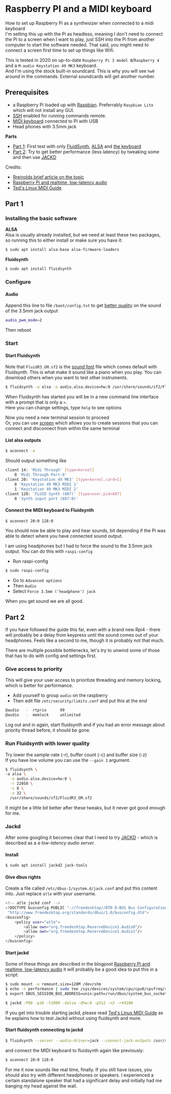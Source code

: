 # Raspberry PI and a MIDI keyboard

How to set up Raspberry Pi as a synthesizer when connected to a midi keyboard  
I'm setting this up with the Pi as headless, meaning I don't need to connect the Pi to a screen when I want to play, just SSH into the Pi from another computer to start the software needed. That said, you might need to connect a screen first time to set up things like Wifi.

This is tested in 2020 on up-to-date `Raspberry Pi 3 model B`/`Raspberry 4` and a `M-audio Keystation 49 MK3` keyboard.  
And I'm using the stock built-in soundcard. This is why you will see `hw0` around in the commands. External soundcards will get another number.

## Prerequisites

-   a Raspberry Pi loaded up with [Raspbian](https://www.raspberrypi.org/downloads/raspbian/). Preferrably `Raspbian Lite` which will not install any GUI.
-   [SSH](https://www.raspberrypi.org/documentation/remote-access/ssh/) enabled for running commands remote.
-   [MIDI keyboard](https://en.wikipedia.org/wiki/MIDI_keyboard) connected to PI with USB
-   Head phones with 3.5mm jack

**Parts**

-   <a href="#part1">Part 1</a>: First test with only [FluidSynth](https://github.com/FluidSynth/fluidsynth), [ALSA](https://alsa-project.org/wiki/Main_Page) and [the keyboard](https://www.m-audio.com/keystation-49-mk3)
-   <a href="#part2">Part 2</a>: Try to get better performance (less latency) by tweaking some and then use [JACKD](https://jackaudio.org/)

Credits:

-   [Rreinolds brief article on the topic](https://medium.com/@rreinold/how-to-use-a-raspberry-pi-3-to-turn-midi-piano-to-into-stand-alone-powered-piano-4aeb79e309ce)
-   [Raspberry Pi and realtime, low-latency audio](https://wiki.linuxaudio.org/wiki/raspberrypi)
-   [Ted's Linux MIDI Guide](http://tedfelix.com/linux/linux-midi.html)

## Part 1

### Installing the basic software

**ALSA**  
Alsa is usually already installed, but we need at least these two packages, so running this to either install or make sure you have it:

```sh
$ sudo apt install alsa-base alsa-firmware-loaders
```

**Fluidsynth**

```sh
$ sudo apt install fluidsynth
```

### Configure

#### Audio

Append this line to file `/boot/config.txt` to get [better quality](https://www.raspberrypi.org/forums/viewtopic.php?f=29&t=136445) on the sound of the 3.5mm jack output

```bash
audio_pwm_mode=2
```

Then reboot

### Start

#### Start Fluidsynth

Note that `FluidR3_GM.sf2` is the [sound font](https://en.wikipedia.org/wiki/SoundFont) file which comes default with Fluidsynth. This is what make it sound like a piano when you play. You can download others when you want to test other instruments.

```sh
$ fluidsynth -a alsa -o audio.alsa.device=hw:0 /usr/share/sounds/sf2/FluidR3_GM.sf2
```

When Fluidsynth has started you will be in a new command line interface with a prompt that is only a `>`.  
Here you can change settings, type `help` to see options  

Now you need a new terminal session to proceed  
Or, you can use [screen](https://linux.die.net/man/1/screen) which allows you to create sessions that you can connect and disconnect from within the same terminal

#### List alsa outputs

```sh
$ aconnect -o
```

Should output something like

```bash
client 14: 'Midi Through' [type=kernel]
    0 'Midi Through Port-0'
client 20: 'Keystation 49 MK3' [type=kernel,card=1]
    0 'Keystation 49 MK3 MIDI 1'
    1 'Keystation 49 MK3 MIDI 2'
client 128: 'FLUID Synth (887)' [type=user,pid=887]
    0 'Synth input port (887:0)'
```

#### Connect the MIDI keyboard to Fluidsynth

```sh
$ aconnect 20:0 128:0
```

You should now be able to play and hear sounds, bit depending if the Pi was able to detect where you have connected sound output.

I am using headphones but I had to force the sound to the 3.5mm jack output. You can do this with `raspi-config`

-   Run raspi-config

```sh
$ sudo raspi-config
```

-   Go to `Advanced options`
-   Then `Audio`
-   Select `Force 3.5mm ('headphone') jack`

When you get sound we are all good.

## Part 2

If you have followed the guide this far, even with a brand new Rpi4 - there will probably be a delay from keypress until the sound comes out of your headphones. Feels like a second to me, though it is probably not that much.

There are multiple possible bottlenecks, let's try to unwind some of those that has to do with config and settings first.

### Give access to priority

This will give your user access to prioritize threading and memory locking, which is better for performance.

-   Add yourself to group `audio` on the raspberry
-   Then edit file `/etc/security/limits.conf` and put this at the end

```bash
@audio   -  rtprio      99
@audio   -  memlock     unlimited
```

Log out and in again, start fluidsynth and if you had an error message about priority thread before, it should be gone.

### Run Fluidsynth with lower quality

Try lower the sample-rate (-r), buffer count (-c) and buffer size (-z)  
If you have low volume you can use the `--gain 1` argument.

```sh
$ fluidsynth \
-a alsa \
  -o audio.alsa.device=hw:0 \
  -r 22050 \
  -c 8 \
  -z 32 \
  /usr/share/sounds/sf2/FluidR3_GM.sf2
```

It might be a little bit better after these tweaks, but it never got good enough for me.

### Jackd

After some googling it becomes clear that I need to try [JACKD](https://linux.die.net/man/1/jackd) - which is described as a _a low-latency audio server_.

#### Install

```sh
$ sudo apt install jackd2 jack-tools
```

#### Give dbus rights

Create a file called `/etc/dbus-1/system.d/jack.conf` and put this content into. Just replace `atle` with your username.

```bash
<!-- atle jackd conf -->
<!DOCTYPE busconfig PUBLIC "-//freedesktop//DTD D-BUS Bus Configuration 1.0//EN"
 "http://www.freedesktop.org/standards/dbus/1.0/busconfig.dtd">
<busconfig>
    <policy user="atle">
        <allow own="org.freedesktop.ReserveDevice1.Audio0"/>
        <allow own="org.freedesktop.ReserveDevice1.Audio1"/>
    </policy>
</busconfig>
```

#### Start jackd

Some of these things are described in the blogpost [Raspberry Pi and realtime, low-latency audio](https://wiki.linuxaudio.org/wiki/raspberrypi)
it will probably be a good idea to put this in a script:

```sh
$ sudo mount -o remount,size=128M /dev/shm
$ echo -n performance | sudo tee /sys/devices/system/cpu/cpu0/cpufreq/scaling_governor
$ export DBUS_SESSION_BUS_ADDRESS=unix:path=/run/dbus/system_bus_socket

$ jackd -P90 -p16 -t2000 -dalsa -dhw:0 -p512 -n3 -r44100
```

If you get into trouble starting jackd, please read [Ted's Linux MIDI Guide](http://tedfelix.com/linux/linux-midi.html) as he explains how to test Jackd without using fluidsynth and more.

#### Start fluidsynth connecting to jackd

```sh
$ fluidsynth --server --audio-driver=jack --connect-jack-outputs /usr/share/sounds/sf2/FluidR3_GM.sf2
```

and connect the MIDI keyboard to fluidsynth again like previously:

```sh
$ aconnect 20:0 128:0
```

For me it now sounds like real time, finally. If you still have issues, you should also try with different headphones or speakers. I experienced a certain standalone speaker that had a significant delay and initially had me banging my head against the wall.
